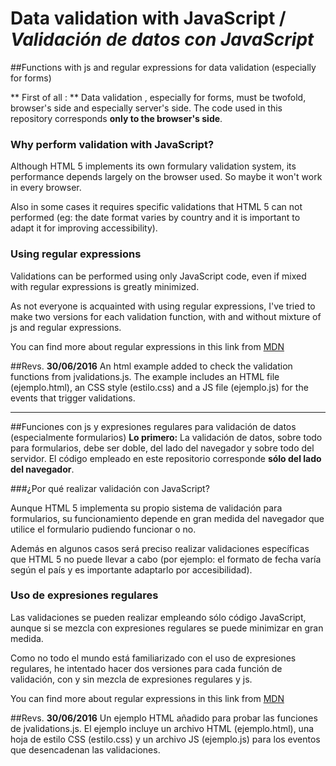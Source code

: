 # Data validation with JavaScript / *Validación de datos con JavaScript*
##Functions with js and regular expressions for data validation (especially for forms)

** First of all : ** Data validation , especially for forms, must be twofold, browser's side and especially server's side. The code used in this repository corresponds **only to the browser's side**.

### Why perform validation with JavaScript?

Although HTML 5 implements its own formulary validation system, its performance depends largely on the browser used. So maybe it won't work in every browser.

Also in some cases it requires specific validations that HTML 5 can not performed (eg: the date format varies by country and it is important to adapt it for improving accessibility).

### Using regular expressions

Validations can be performed using only JavaScript code, even if mixed with regular expressions is greatly minimized.

As not everyone is acquainted with using regular expressions, I've tried to make two versions for each validation function, with and without mixture of js and regular expressions.

You can find more about regular expressions in this link from [MDN](https://developer.mozilla.org/en-US/docs/Web/JavaScript/Guide/Regular_Expressions "Mozilla Developer Network")

##Revs.
**30/06/2016** An html example added to check the validation functions from jvalidations.js. The example includes an HTML file (ejemplo.html), an CSS style (estilo.css) and a JS file (ejemplo.js) for the events that trigger validations.
***
##Funciones con js y expresiones regulares para validación de datos (especialmente formularios)
**Lo primero:** La validación de datos, sobre todo para formularios, debe ser doble, del lado del navegador y sobre todo del servidor. El código empleado en este repositorio corresponde **sólo del lado del navegador**.

###¿Por qué realizar validación con JavaScript?

Aunque HTML 5 implementa su propio sistema de validación para formularios, su funcionamiento depende en gran medida del navegador que utilice el formulario pudiendo funcionar o no.

Además en algunos casos será preciso realizar validaciones específicas que HTML 5 no puede llevar a cabo (por ejemplo: el formato de fecha varía según el país y es importante adaptarlo por accesibilidad).

### Uso de expresiones regulares

Las validaciones se pueden realizar empleando sólo código JavaScript, aunque si se mezcla con expresiones regulares se puede minimizar en gran medida.

Como no todo el mundo está familiarizado con el uso de expresiones regulares, he intentado hacer dos versiones para cada función de validación, con y sin mezcla de expresiones regulares y js.

You can find more about regular expressions in this link from [MDN](https://developer.mozilla.org/es/docs/Web/JavaScript/Guide/Regular_Expressions "Mozilla Developer Network")

##Revs.
**30/06/2016** Un ejemplo HTML añadido para probar las funciones de jvalidations.js. El ejemplo incluye un archivo HTML (ejemplo.html), una hoja de estilo CSS (estilo.css) y un archivo JS (ejemplo.js) para los eventos que desencadenan las validaciones.